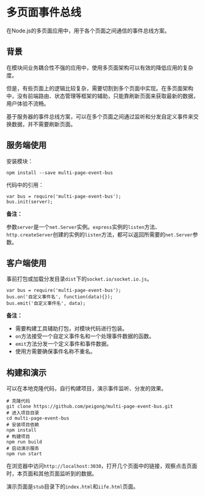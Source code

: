 # 多页面事件总线 #

在Node.js的多页面应用中，用于各个页面之间通信的事件总线方案。

## 背景 ##

在模块间业务耦合性不强的应用中，使用多页面架构可以有效的降低应用的复杂度。

但是，有些页面上的逻辑比较复杂，需要切割到多个页面中实现。在多页面架构中，没有前端路由、状态管理等框架的辅助，只能靠刷新页面来获取最新的数据，用户体验不流畅。

基于服务器的事件总线方案，可以在多个页面之间通过监听和分发自定义事件来交换数据，并不需要刷新页面。

## 服务端使用 ##

安装模块：
	
	npm install --save multi-page-event-bus

代码中的引用：

	var bus = require('multi-page-event-bus');
	bus.init(server);

**备注：**

参数`server`是一个`net.Server`实例。`express`实例的`listen`方法、`http.createServer`创建的实例的`listen`方法，都可以返回所需要的`net.Server`参数。

## 客户端使用 ##

事前打包或加载分发目录`dist`下的`socket.io/socket.io.js`。

	var bus = require('multi-page-event-bus');
	bus.on('自定义事件名', function(data){});
	bus.emit('自定义事件名', data);

**备注：**

- 需要构建工具辅助打包，对模块代码进行包装。
- `on`方法接受一个自定义事件名和一个处理事件数据的函数。
- `emit`方法分发一个定义事件和事件数据。
- 使用方需要确保事件名称不重名。

## 构建和演示 ##

可以在本地克隆代码，自行构建项目，演示事件监听、分发的效果。

	# 克隆代码
	git clone https://github.com/peigong/multi-page-event-bus.git
	# 进入项目目录
	cd multi-page-event-bus
	# 安装项目依赖
	npm install
	# 构建项目
	npm run build 
	# 启动演示服务
	npm run start

在浏览器中访问`http://localhost:3030`，打开几个页面中的链接，观察点击页面时，本页面和其他页面监听到的数据。

演示页面是`stub`目录下的`index.html`和`iife.html`页面。
